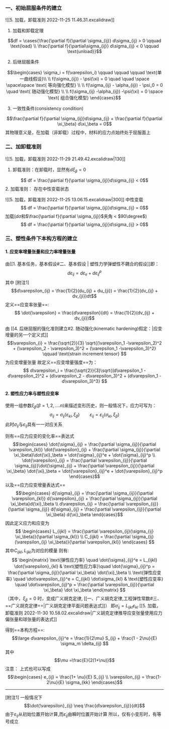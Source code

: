 ### 一、初始屈服条件的建立
![[5. 加载，卸载准则 2022-11-25 11.46.31.excalidraw]]
1. 加载和卸载定理

$$df = \cases{\frac{\partial f}{\partial \sigma_{ij}} d\sigma_{ij} > 0 \qquad \text{load}  \\
\frac{\partial f}{\partial\sigma_{ij}} d\sigma_{ij} < 0 \qquad \text{unload}}$$

2. 后继屈服条件

$$\begin{cases}
\sigma_i = f(\varepsilon_i)  \qquad \qquad \qquad \text{单一曲线假设}\\ \\
f(\sigma_{ij}) - \psi(\xi) = 0 \quad \quad \space \space\space \text{ 等向强化模型} \\ \\
f(\sigma_{ij} - \alpha_{ij}) - \psi_0 = 0  \quad \text{ 随动强化模型} \\ \\
f(\sigma_{ij} -\alpha_{ij}) -\psi(\xi) = 0 \space \text{ 组合强化模型}
\end{cases}$$

3. 一致性条件(consistency condition)

$$\frac{\partial f}{\partial \sigma_{ij}}d\sigma_{ij} + \frac{\partial f}{\partial \xi_\beta} d\xi_\beta = 0$$
其物理意义是，在加载（非卸载）过程中，材料的应力点始终处于屈服面上

### 二、加卸载准则
![[5. 加载，卸载准则 2022-11-29 21.49.42.excalidraw|130]]
1. 卸载准则：在卸载时，显然有$d\xi_\beta = 0$ 

$$ df = \frac{\partial f}{\partial \sigma_{ij}}d\sigma_{ij} < 0$$
2. 加载准则： 存在中性变载状态

![[5. 加载，卸载准则 2022-11-25 13.06.15.excalidraw|300]]
中性变载
$$ df = \frac{\partial f}{\partial \sigma_{ij}}d\sigma_{ij} = 0$$
加载($d\sigma$和$\frac{\partial f}{\partial \sigma_{ij}}$夹角 < $90\degree$)
$$ df = \frac{\partial f}{\partial \sigma_{ij}}d\sigma_{ij} > 0$$

### 三、塑性条件下本构方程的建立

#### 1. 应变率增量张量和应力率增量张量

由[[1. 基本任务，基本假设#二、基本假设 | 塑性力学弹塑性不耦合的假设]]即：
$$d\varepsilon_{ij} = d\varepsilon_e +d\varepsilon_{ij}^p$$
其中 [附注1]
$$d\varepsilon_{ij} = \frac{1}{2}(du_{ij} + du_{ji}) = \frac{1}{2}(dv_{ij} + dv_{ji})dt$$
定义==应变率张量==: 
$$ \dot{\varepsilon} = \frac{d\varepsilon}{dt} = \frac{1}{2}(dv_{ij} + dv_{ji})$$

由 [[4. 后继屈服的强化准则建立#2. 随动强化(kinematic hardening)假定：|应变增量的另一个定义式]]
$$\varepsilon_{i} = \frac{\sqrt{2}}{3} \sqrt{(\varepsilon_1 -\varepsilon_2)^2 + (\varepsilon_2 - \varepsilon_3)^2 + (\varepsilon_1 -\varepsilon_3)^2} \qquad \text{strain increment tensor} $$
为应变增量张量
故定义==应变增量强度==为：
$$
d\varepsilon_i = \frac{\sqrt{2}}{3}\sqrt{(d\varepsilon_1 -d\varepsilon_2)^2 + (d\varepsilon_2 - d\varepsilon_3)^2 + (d\varepsilon_1 - d\varepsilon_3)^3}
$$
#### 2. 塑性应力率与塑性应变率

使用一组参数$\xi_\beta(\beta = 1,2,....n)$来描述变形历史，则一般情况下，应力可写为：
$$\sigma_{ij} = \sigma_{ij}(\varepsilon_{kl} , \xi_\beta) \qquad \varepsilon_{ij} = \varepsilon_{ij}(\sigma_{kl} ,\xi_\beta)$$
此时$\sigma_{ij}$与$\varepsilon_{ij}$具有一一对应关系

则有==应力应变的变化率==表达式
$$\begin{cases}
\dot{\sigma}_{ij} = \frac{\partial \sigma_{ij}}{\partial \varepsilon_{kl}} \dot{\varepsilon}_{ij} + \frac{\partial \sigma_{ij}}{\partial \xi_\beta}\dot{\xi}_\beta = \dot{\sigma}_{ij}^e + \dot{\sigma}_{ij}^p \\
\dot{\varepsilon}_{ij} = \frac{\partial \varepsilon_{ij}}{\partial \sigma_{ij}}\dot{\sigma}_{ij} +  \frac{\partial \varepsilon_{ij}}{\partial \xi_\beta} \dot{\xi}_\beta = \dot{\varepsilon}_{ij}^e + \dot{\varepsilon}_{ij}^p
\end{cases}$$
以及==应力应变增量表达式==
$$\begin{cases}
d{\sigma}_{ij} = \frac{\partial \sigma_{ij}}{\partial \varepsilon_{kl}} d{\varepsilon}_{ij} + \frac{\partial \sigma_{ij}}{\partial \xi_\beta}d{\xi}_\beta \\
d\varepsilon_{ij} = \frac{\partial \varepsilon_{ij}}{\partial \sigma_{ij}} d{\sigma}_{ij} +  \frac{\partial \varepsilon_{ij}}{\partial \xi_\beta} d{\xi}_\beta
\end{cases}$$
因此定义应力和应变为
$$
\begin{cases}
L_{ijkl} = \frac{\partial \varepsilon_{ij}(\sigma_{ij} \xi_\beta)}{\partial \sigma_{kl}} \\
C_{ijkl} = \frac{\partial \sigma_{ij}(\varepsilon_{ij} \xi_\beta)}{\partial \varepsilon_{kl}}
\end{cases}
$$
其中$C_{ijkl}, L_{ijkl}$为对应的模量
则有:
$$
\begin{matrix}
\text{弹性应力率} \quad \dot{\sigma}_{ij}^e = L_{ijkl} \dot{\varepsilon}_{kl} & \text{塑性应力率}\quad \dot{\sigma}_{ij}^p = \frac{\partial \sigma_{ij}}{\partial \xi_\beta} \dot{\xi}_\beta \\
\text{弹性应变率} \quad \dot\varepsilon_{ij}^e = C_{ijkl} \dot\sigma_{kl} & \text{塑性应变率} \quad \dot\varepsilon_{ij}^p = \frac{\partial \varepsilon_{ij}}{\partial \xi_\beta} \dot \xi_\beta
\end{matrix}
$$
（其中，$\xi_\beta = 0$ 时，变成广义胡克定律,  [[一、广义胡克定律,工程弹性常数#三、==广义胡克定律==|广义胡克定律平面问题表达式]]）
即$\dot\sigma_{ij} = L_{ijkl}\varepsilon_{kl}$
[[5. 加载，卸载准则 2022-11-30 10.58.02.excalidraw|广义胡克定律推导应变张量使用应力偏张量和球张量的表达式]]

得到==本构方程==: 
$$\large
d\varepsilon_{ij}^e = \frac{1}{2\mu} S_{ij} + \frac{1 - 2\nu}{E} \sigma_m \delta_{ij}
$$
其中
$$\mu =\frac{E}{2(1+\nu)}$$
注意：
上式也可以写成
$$\begin{cases}
e_{ij} = \frac{1+ \nu}{E} S_{ij} \\
\varepsilon_{ij} = \frac{1-2\nu}{E} \sigma_{kk}
\end{cases}$$

---
[附注1] 一般情况下$$\dot{\varepsilon}_{ij} \neq \frac{d\varepsilon_{ij}}{dt}$$
由于$\varepsilon_{ij}$从初始位置开始计算,而$\dot{\varepsilon}_{ij}$由瞬时位置开始计算
所以，仅有小变形时，有等号成立
